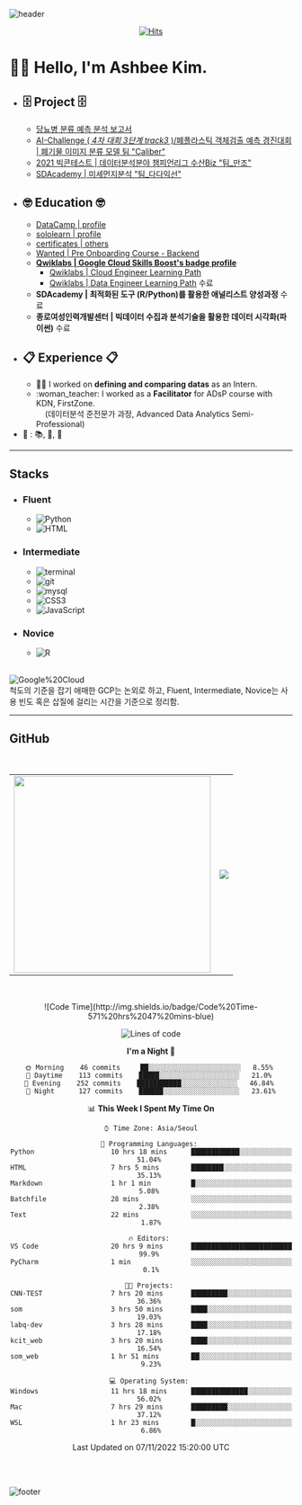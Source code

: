 ![header](https://capsule-render.vercel.app/api?type=waving&color=timeGradient&height=250&section=header&text=Ashbee%20Kim&fontSize=70&fontAlign=75&fontAlignY=45&desc=Codes,%20Docs,%20and%20Papers&descSize=20&descAlign=84&descAlignY=60)

  <div align=center>
	
  [![Hits](https://hits.seeyoufarm.com/api/count/incr/badge.svg?url=https%3A%2F%2Fgithub.com%2FAshbeeKim)](https://hits.seeyoufarm.com) 
	
  </div>

[//]: <> (대회 끝내고, script 공부하면서 capsule-render 참고한 방식으로 원하는 규격으로 재생성하기)


# 🙌🏻 Hello, I'm Ashbee Kim. 
* ## :file_cabinet: **Project** :file_cabinet:
  * [당뇨병 분류 예측 분석 보고서](https://docs.google.com/presentation/d/1C-j_9iaEcVS5mfMNPfzPMfVWOVj34lBlETePf6CTo2o/edit?usp=sharing)
  * [AI-Challenge ( _4차 대회 3단계 track3_ )/폐플라스틱 객체검출 예측 경진대회 | 폐기물 이미지 분류 모델 팀 "Caliber"](https://github.com/Proj-Caliber/Waste-Recycling-Image-Segmentation)
  * [2021 빅콘테스트 | 데이터분석분야 챔피언리그 수산Biz "팀_만조"](https://drive.google.com/file/d/1hCvM8B1dE7Mmhynd7sr88cPtLlFlF3Ud/view?usp=sharing)
  * [SDAcademy | 미세먼지분석 "팀_다다익선"](https://drive.google.com/file/d/1cqnHrDa93ztn9b4myRmc5PGxsOdbRAxG/view?usp=sharing)
* ## :nerd_face: **Education** :nerd_face:
  * [DataCamp | profile](https://www.datacamp.com/profile/ksbforest)
  * [sololearn | profile](https://www.sololearn.com/profile/21362772)
  * [certificates | others](https://drive.google.com/drive/folders/1AFk9ptH0VPadPxJ3Vv3By3qFXkfmwwhY?usp=sharing)
  * [Wanted | Pre Onboarding Course - Backend](https://github.com/PreOnboarding-Team-C)
  * **[Qwiklabs | Google Cloud Skills Boost's badge profile](https://www.cloudskillsboost.google/public_profiles/97e8f540-bf60-4f75-9a8e-025c1cc95a24)**
    * [Qwiklabs | Cloud Engineer Learning Path](https://www.cloudskillsboost.google/paths/11)
    * [Qwiklabs | Data Engineer Learning Path](https://www.cloudskillsboost.google/paths/16) 수료
  * **SDAcademy | 최적화된 도구 (R/Python)를 활용한 애널리스트 양성과정** 수료
  * **종로여성인력개발센터 | 빅데이터 수집과 분석기술을 활용한 데이터 시각화(파이썬)** 수료
* ## :clipboard: **Experience** :clipboard:
  * :woman_office_worker: I worked on **defining and comparing datas** as an Intern.
    <li> :woman_teacher: I worked as a <b>Facilitator</b> for ADsP course with KDN, FirstZone.</br>&nbsp&nbsp&nbsp&nbsp(데이터분석 준전문가 과정, Advanced Data Analytics Semi-Professional)</li>
* :key: : :books:, :art:, :candy:


---
[//]: <> (현재 보유 혹은 계발 중인 스킬셋)
## Stacks
* ### Fluent
  * <img alt="Python" src="https://img.shields.io/badge/Python-v3.7%20%7C%20v3.9-blue.svg?&style=flat&logo=Python&logoColor=white&labelColor=abcdef&cacheSeconds=3600$logoWidth=60"/>
  * <img alt="HTML" src="https://img.shields.io/badge/HTML5-jinja2%20%7C%20HTML-E34F26.svg?&style=flat&logo=HTML5&logoColor=white&labelColor=F99A66&cacheSeconds=3600$logoWidth=40"/>
* ### Intermediate
  * <img alt="terminal" src="https://img.shields.io/badge/shell-%20zsh%20%7C%20bash-999999.svg?&style=flat&logo=iTerm2&logoColor=white&labelColor=000000&cacheSeconds=3600$logoWidth=80"/>
  * <img alt="git" src="https://img.shields.io/badge/git-%20GitHub%20%7C%20GitLab%20-3e1166.svg?&style=flat&logo=git&labelColor=000000&cacheSeconds=3600$logoWidth=80"/>
  * <img alt="mysql" src="https://img.shields.io/badge/MySQL-%20MySQL%20%7C%20CloudSQL%20-4479A1.svg?&style=flat&logo=MySQL&labelColor=ffffff&cacheSeconds=3600$logoWidth=80"/>
  * <img alt="CSS3" src="https://img.shields.io/badge/%20CSS3%20-Bootstrap-lightblue.svg?&style=flat&logo=css3&logoColor=white&labelColor=1572B6&cacheSeconds=3600$logoWidth=50"/>
  * <img alt="JavaScript" src="https://img.shields.io/badge/%20vanillaJS%20%7C%20jQuery-lightyellow.svg?&style=flat&logo=javascript&logoColor=white&labelColor=F7DF1E&cacheSeconds=3600$logoWidth=50"/>
* ### Novice
  * <img alt="R" src="https://img.shields.io/badge/%20%20R%20%20-rpy2%20%7C%20Google%20Colab%20%7C%20r-3757bf.svg?&style=flat&logo=R&labelColor=9E9E99&cacheSeconds=3600$logoWidth=50"/>
</br>
<img alt="Google%20Cloud" src="https://img.shields.io/badge/GCP%28GCE%29-Cloud%20Shell%20%7C%20Cloud%20Storage%20%7C%20BigQuery%20%7C%20etc%2E-0C9D58.svg?&style=flat&logo=GoogleCloud&logoColor=white&labelColor=4285F4&cacheSeconds=3600$logoWidth=70"/>
</br>
척도의 기준을 잡기 애매한 GCP는 논외로 하고, Fluent, Intermediate, Novice는 사용 빈도 혹은 삽질에 걸리는 시간을 기준으로 정리함.
</br>


---
## GitHub 
<!--
[![Ashbee Kim's wakatime stats](https://github-readme-stats.vercel.app/api/wakatime?username=ashbeekim)](https://github.com/ashbeekim/github-readme-stats)
-->
[comment]: <> (GitHub README STATS and Profile Trophy 시작 지점)
</br>
<table><tbody>  
  <tr align="center">
    <td><a align="center" href="https://github.com/anuraghazra/github-readme-stats">
      <img width="350px" src="https://github-readme-stats.vercel.app/api?username=ashbeekim&show_icons=true&theme=buefy"/>
    </a></td>
    <td colspan="2"><a align="center" href="https://github.com/ryo-ma/github-profile-trophy">
      <img src="https://github-profile-trophy.vercel.app/?username=ashbeekim&theme=oldie"/>
    </a></td>
  </tr>
</tbody></table>    

[comment]: <> (GitHub Profile Trophy 종료 지점)
</br>


[comment]: <> (wakatime 시작 부분)

<div align="center" width="80%">
<!--START_SECTION:waka-->
![Code Time](http://img.shields.io/badge/Code%20Time-571%20hrs%2047%20mins-blue)

![Lines of code](https://img.shields.io/badge/From%20Hello%20World%20I%27ve%20Written-2%20Million%20lines%20of%20code-blue)

**I'm a Night 🦉** 

```text
🌞 Morning    46 commits     ██░░░░░░░░░░░░░░░░░░░░░░░   8.55% 
🌆 Daytime    113 commits    █████░░░░░░░░░░░░░░░░░░░░   21.0% 
🌃 Evening    252 commits    ███████████░░░░░░░░░░░░░░   46.84% 
🌙 Night      127 commits    ██████░░░░░░░░░░░░░░░░░░░   23.61%

```


📊 **This Week I Spent My Time On** 

```text
⌚︎ Time Zone: Asia/Seoul

💬 Programming Languages: 
Python                   10 hrs 18 mins      ████████████░░░░░░░░░░░░░   51.04% 
HTML                     7 hrs 5 mins        ████████░░░░░░░░░░░░░░░░░   35.13% 
Markdown                 1 hr 1 min          █░░░░░░░░░░░░░░░░░░░░░░░░   5.08% 
Batchfile                28 mins             ░░░░░░░░░░░░░░░░░░░░░░░░░   2.38% 
Text                     22 mins             ░░░░░░░░░░░░░░░░░░░░░░░░░   1.87%

🔥 Editors: 
VS Code                  20 hrs 9 mins       █████████████████████████   99.9% 
PyCharm                  1 min               ░░░░░░░░░░░░░░░░░░░░░░░░░   0.1%

🐱‍💻 Projects: 
CNN-TEST                 7 hrs 20 mins       █████████░░░░░░░░░░░░░░░░   36.36% 
som                      3 hrs 50 mins       ████░░░░░░░░░░░░░░░░░░░░░   19.03% 
labq-dev                 3 hrs 28 mins       ████░░░░░░░░░░░░░░░░░░░░░   17.18% 
kcit_web                 3 hrs 20 mins       ████░░░░░░░░░░░░░░░░░░░░░   16.54% 
som_web                  1 hr 51 mins        ██░░░░░░░░░░░░░░░░░░░░░░░   9.23%

💻 Operating System: 
Windows                  11 hrs 18 mins      ██████████████░░░░░░░░░░░   56.02% 
Mac                      7 hrs 29 mins       █████████░░░░░░░░░░░░░░░░   37.12% 
WSL                      1 hr 23 mins        █░░░░░░░░░░░░░░░░░░░░░░░░   6.86%

```


 Last Updated on 07/11/2022 15:20:00 UTC
<!--END_SECTION:waka-->
</div>
</br></br>

[comment]: <> (wakatime 종료 지점)


<!--
<h2 align="center">🛤️RoadMap</h2>
<ol><big><b>Step1.</b> Data Analyst</big></ol>
<ol><small>     <i>---------- in progress ----------</i></small></ol>
<ol><big><b>Step2.</b> Full Stack Developer</big></ol>
<!--<ol><big><b>Step3.</b> Data Scientist</big></ol>
[//]: <> (data analyst의 경우, Fundamentals, Statistics, Programming, Machine Learning, Text Mining/NLP, Visualization, Big Data, Data Ingestion, Data Munging, Toolbox에 대한 내용을 이해해야 함)
[//]: <> (full-stack은 PM, Design, Back-End, Front-End, Mobile, Databases, DevOps, Version Control 등을 다 할 수 있어야 함)
[//]: <> (data scientist는 보다 깊은 이해가 필요함_괜히 10년 경력자를 찾는게 아닌 듯_Math, Dev, Domain 삼위일체의 경지)-->

<!--
https://github-readme-streak-stats.herokuapp.com/demo/. 
vue, tokypnight_duo, prussian, buefy, blue-green, react, city-lights, ayu_night, blueberry_duo
[![GitHub Status](https://github-readme-streak-stats.herokuapp.com?user=AshbeeKim&theme=blueberry_duo)](https://git.io/streak-stats)
<p align="center" ><img src="https://github-readme-streak-stats.herokuapp.com?user=AshbeeKim&theme=blueberry_duo"/></p>
https://github.com/anuraghazra/github-readme-stats/blob/master/docs/readme_kr.md
[![Anurag's GitHub stats](https://github-readme-stats.vercel.app/api?username=ashbeekim&count_private=true)](https://github.com/anuraghazra/github-readme-stats)
[![willianrod's wakatime stats](https://github-readme-stats.vercel.app/api/wakatime?username=willianrod)](https://github.com/anuraghazra/github-readme-stats)
[![Top Langs](https://github-readme-stats.vercel.app/api/top-langs/?username=anuraghazra&layout=compact)](https://github.com/anuraghazra/github-readme-stats)
F0F8FF,D7ECFF,C6E2FF
7289DA, 9CACE5, aab8e8, b8c4ec, c6cff0, d4dbf3, e2e7f7, f0f3fb, 9AABE5, 9ABDEC
9CF5E5, A0F5CC, 9ADBE5
-->

<!--
가벼운 통계
<img src="https://github-readme-stats.vercel.app/api?username=AshbeeKim&show_icons=true&theme=" width="400">
트로피 형태
https://github.com/ryo-ma/github-profile-trophy
[![trophy](https://github-profile-trophy.vercel.app/?username=ashbeekim&theme=oldie&title=Commits,PullRequest,Repositories)](https://github.com/ryo-ma/github-profile-trophy)
3d model of GitHub contribution graph
https://skyline.github.com/
-->

<!--embedding markdown fontawesome icon
rr

-->


<!--마크다운 주석 처리 방법-->
[comment]: <> (markdown comment code)
[//]: <> (markdown comment shortcode)

![footer](https://capsule-render.vercel.app/api?type=waving&color=timeGradient&height=250&section=footer&text=Thank%20You&fontSize=90&fontAlignY=70)
